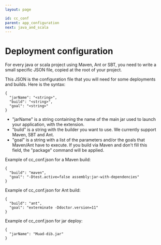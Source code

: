 ```yaml
---
layout: page

id: cc_conf
parent: app_configuration
next: java_and_scala
---
```

Deployment configuration
============

For every java or scala project using Maven, Ant or SBT, you need to write a small specific JSON file, copied at the root of your project.

This JSON is the configuration file that you will need for some deployments and builds. Here is the syntax:

    {
      "jarName": "<string>",
      "build": "<string>",
      "goal": "<string>"
    }


* "jarName" is a string containing the name of the main jar used to launch your application, with the extension.
* "build" is a string with the builder you want to use. We currently support Maven, SBT and Ant.
* "goal" is a string with a list of the parameters and/or the goals that Maven/Ant have to execute. If you build via Maven and don't fill this field, the "package" command will be applied.

Example of cc_conf.json for a Maven build:

    {
      "build": "maven",
      "goal": "-Dtest.active=false assembly:jar-with-dependencies"
    }

Example of cc_conf.json for Ant build:

    {
      "build": "ant",
      "goal": "exterminate -Ddoctor.version=11"
    }

Example of cc_conf.json for jar deploy:  

    {
      "jarName": "Muad-dib.jar"	
    }  
